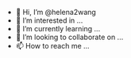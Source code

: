 - 👋 Hi, I’m @helena2wang
- 👀 I’m interested in ...
- 🌱 I’m currently learning ...
- 💞️ I’m looking to collaborate on ...
- 📫 How to reach me ...

<!---
helena2wang/helena2wang is a ✨ special ✨ repository because its `README.md` (this file) appears on your GitHub profile.
You can click the Preview link to take a look at your changes.
--->
